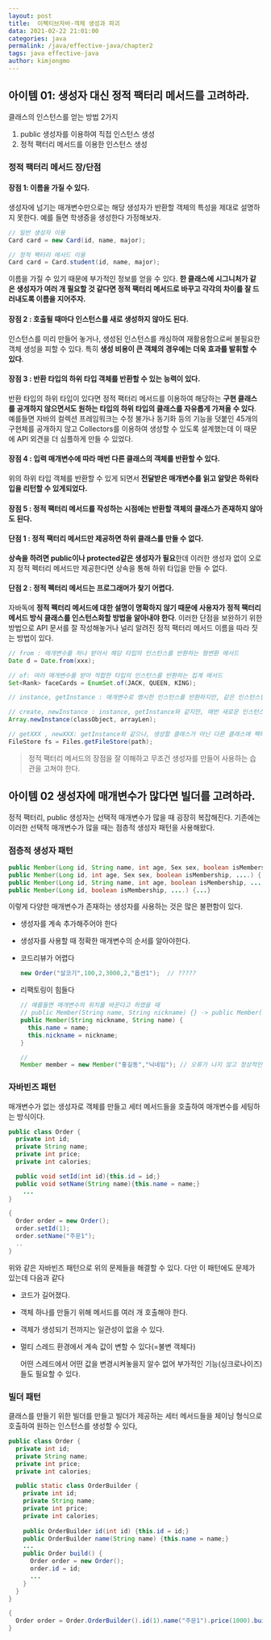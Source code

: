 ```yaml
---
layout: post
title:  이펙티브자바-객체 생성과 파괴
data: 2021-02-22 21:01:00
categories: java
permalink: /java/effective-java/chapter2
tags: java effective-java
author: kimjongmo
---
```




## 아이템 01: 생성자 대신 정적 팩터리 메서드를 고려하라.

클래스의 인스턴스를 얻는 방법 2가지

1. public 생성자를 이용하여 직접 인스턴스 생성
2. 정적 팩터리 메서드를 이용한 인스턴스 생성



### 정적 팩터리 메서드 장/단점

#### 장점 1: 이름을 가질 수 있다.

생성자에 넘기는 매개변수만으로는 해당 생성자가 반환할 객체의 특성을 제대로 설명하지 못한다. 예를 들면 학생증을 생성한다 가정해보자.

```java
// 일반 생성자 이용
Card card = new Card(id, name, major);

// 정적 팩터리 메서드 이용
Card card = Card.student(id, name, major);
```

이름을 가질 수 있기 때문에 부가적인 정보를 얻을 수 있다. **한 클래스에 시그니처가 같은 생성자가 여러 개 필요할 것 같다면 정적 팩터리 메서드로 바꾸고 각각의 차이를 잘 드러내도록 이름을 지어주자.**

#### 장점 2 : 호출될 때마다 인스턴스를 새로 생성하지 않아도 된다.

인스턴스를 미리 만들어 놓거나, 생성된 인스턴스를 캐싱하여 재활용함으로써 불필요한 객체 생성을 피할 수 있다. 특히 **생성 비용이 큰 객체의 경우에는 더욱 효과를 발휘할 수 있다**. 

#### 장점 3 : 반환 타입의 하위 타입 객체를 반환할 수 있는 능력이 있다.  

반환 타입의 하위 타입이 있다면 정적 팩터리 메서드를 이용하여 해당하는 **구현 클래스를 공개하지 않으면서도 원하는 타입의 하위 타입의 클래스를 자유롭게 가져올 수 있다**. 예를들면 자바의 컬렉션 프레임워크는 수정 불가나 동기화 등의 기능을 덧붙인 45개의 구현체를 공개하지 않고 Collectors를 이용하여 생성할 수 있도록 설계했는데 이 때문에 API 외견을 더 심플하게 만들 수 있었다. 

#### 장점 4 : 입력 매개변수에 따라 매번 다른 클래스의 객체를 반환할 수 있다.

위의 하위 타입 객체를 반환할 수 있게 되면서 **전달받은 매개변수를 읽고 알맞은 하위타입을 리턴할 수 있게되었다.** 

#### 장점 5 : 정적 팩터리 메서드를 작성하는 시점에는 반환할 객체의 클래스가 존재하지 않아도 된다.



#### 단점 1 : 정적 팩터리 메서드만 제공하면 하위 클래스를 만들 수 없다.

**상속을 하려면 public이나 protected같은 생성자가 필요**한데 이러한 생성자 없이 오로지 정적 펙터리 메서드만 제공한다면 상속을 통해 하위 타입을 만들 수 없다.

#### 단점 2 : 정적 펙터리 메서드는 프로그래머가 찾기 어렵다.

자바독에 **정적 펙터리 메서드에 대한 설명이 명확하지 않기 때문에 사용자가 정적 팩터리 메서드 방식 클래스를 인스턴스화할 방법을 알아내야 한다**. 이러한 단점을 보완하기 위한 방법으로 API 문서를 잘 작성해놓거나 널리 알려진 정적 팩터리 메서드 이름을 따라 짓는 방법이 있다.

```java
// from : 매개변수를 하나 받아서 해당 타입의 인스턴스를 반환하는 형변환 메서드
Date d = Date.from(xxx);

// of: 여러 매개변수를 받아 적합한 타입의 인스턴스를 반환하는 집계 메서드
Set<Rank> faceCards = EnumSet.of(JACK, QUEEN, KING);

// instance, getInstance : 매개변수로 명시한 인스턴스를 반환하지만, 같은 인스턴스임을 보장하지는 않는다.

// create, newInstance : instance, getInstance와 같지만, 매번 새로운 인스턴스를 생성해 반환함을 보장한다.
Array.newInstance(classObject, arrayLen);

// getXXX , newXXX: getInstance와 같으나, 생성할 클래스가 아닌 다른 클래스에 팩터리 메서드를 정의할 때 쓴다.
FileStore fs = Files.getFileStore(path);


```



> 정적 팩터리 메서드의 장점을 잘 이해하고 무조건 생성자를 만들어 사용하는 습관을 고쳐야 한다.



## 아이템 02 생성자에 매개변수가 많다면 빌더를 고려하라.

정적 팩터리, public 생성자는 선택적 매개변수가 많을 때 굉장히 복잡해진다. 기존에는 이러한 선택적 매개변수가 많을 때는 점층적 생성자 패턴을 사용해왔다.



### 점층적 생성자 패턴

```java
public Member(Long id, String name, int age, Sex sex, boolean isMembership, ....) {...}
public Member(Long id, int age, Sex sex, boolean isMembership, ....) { this(id, "", sex, isMemeberShip..)}
public Member(Long id, String name, int age, boolean isMembership, ....) { this(id, name, age, Sex.01, is..)}
public Member(Long id, boolean isMembership, ....) {...}
```

이렇게 다양한 매개변수가 존재하는 생성자를 사용하는 것은 많은 불편함이 있다.

- 생성자를 계속 추가해주어야 한다

- 생성자를 사용할 때 정확한 매개변수의 순서를 알아야한다.

- 코드리뷰가 어렵다

  ```java
  new Order("살코기",100,2,3000,2,"옵션1");  // ?????
  ```

- 리팩토링이 힘들다

  ```java
  // 예를들면 매개변수의 위치를 바꾼다고 하였을 때
  // public Member(String name, String nickname) {} -> public Member(String nickname, String name) {}
  public Member(String nickname, String name) {
  	this.name = name;
    this.nickname = nickname;
  } 
  
  //  
  Member member = new Member("홍길동","닉네임"); // 오류가 나지 않고 정상적인 문법으로 보기 때문에 쉽게 알아채기 힘들다.
  ```

  

### 자바빈즈 패턴

매개변수가 없는 생성자로 객체를 만들고 세터 메서드들을 호출하여 매개변수를 세팅하는 방식이다.

```java
public class Order {
  private int id;
  private String name;
  private int price;
  private int calories;

  public void setId(int id){this.id = id;}
  public void setName(String name){this.name = name;}
	...
}

{
  Order order = new Order();
  order.setId(1);
  order.setName("주문1");
  ..
}
```

위와 같은 자바빈즈 패턴으로 위의 문제들을 해결할 수 있다. 다만 이 패턴에도 문제가 있는데 다음과 같다

- 코드가 길어졌다.

- 객체 하나를 만들기 위해 메서드를 여러 개 호출해야 한다.

- 객체가 생성되기 전까지는 일관성이 없을 수 있다. 

- 멀티 스레드 환경에서 계속 값이 변할 수 있다(=불변 객체다)

  어떤 스레드에서 어떤 값을 변경시켜놓을지 알수 없어 부가적인 기능(싱크로나이즈)들도 필요할 수 있다.



### 빌더 패턴

클래스를 만들기 위한 빌더를 만들고 빌더가 제공하는 세터 메서드들을 체이닝 형식으로 호출하여 원하는 인스턴스를 생성할 수 있다,

```java
public class Order {
  private int id;
  private String name;
  private int price;
  private int calories;

  public static class OrderBuilder {
    private int id;
    private String name;
    private int price;
    private int calories;
    
    public OrderBuilder id(int id) {this.id = id;}
    public OrderBuilder name(String name) {this.name = name;}
   	...
    public Order build() {
      Order order = new Order();
      order.id = id;
      ...
    }  
  }
}

{
  Order order = Order.OrderBuilder().id(1).name("주문1").price(1000).build();
}
```


